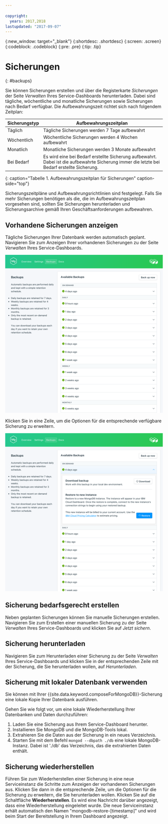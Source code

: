```yaml
---

copyright:
  years: 2017,2018
lastupdated: "2017-09-07"
---
```


{:new_window: target="_blank"}
{:shortdesc: .shortdesc}
{:screen: .screen}
{:codeblock: .codeblock}
{:pre: .pre}
{:tip: .tip}

# Sicherungen
{: #backups}

Sie können Sicherungen erstellen und über die Registerkarte _Sicherungen_ der Seite _Verwalten_ Ihres Service-Dashboards herunterladen. Dabei sind tägliche, wöchentliche und monatliche Sicherungen sowie Sicherungen nach Bedarf verfügbar. Die Aufbewahrungszeit richtet sich nach folgendem Zeitplan:

Sicherungstyp|Aufbewahrungszeitplan
----------|-----------
Täglich|Tägliche Sicherungen werden 7 Tage aufbewahrt
Wöchentlich|Wöchentliche Sicherungen werden 4 Wochen aufbewahrt
Monatlich|Monatliche Sicherungen werden 3 Monate aufbewahrt
Bei Bedarf|Es wird eine bei Bedarf erstellte Sicherung aufbewahrt. Dabei ist die aufbewahrte Sicherung immer die letzte bei Bedarf erstellte Sicherung.
{: caption="Tabelle 1. Aufbewahrungszeitplan für Sicherungen" caption-side="top"}

Sicherungszeitpläne und Aufbewahrungsrichtlinien sind festgelegt. Falls Sie mehr Sicherungen benötigen als die, die im Aufbewahrungszeitplan vorgesehen sind, sollten Sie Sicherungen herunterladen und Sicherungsarchive gemäß Ihren Geschäftsanforderungen aufbewahren.

## Vorhandene Sicherungen anzeigen

Tägliche Sicherungen Ihrer Datenbank werden automatisch geplant. Navigieren Sie zum Anzeigen Ihrer vorhandenen Sicherungen zu der Seite *Verwalten* Ihres Service-Dashboards. 

![Sicherungen](./images/mongodb-backups-show.png "Liste der verfügbaren Sicherungen")

Klicken Sie in eine Zeile, um die Optionen für die entsprechende verfügbare Sicherung zu erweitern.
  
![Sicherungsoptionen](./images/mongodb-backups-options.png "Optionen für eine Sicherung.") 

## Sicherung bedarfsgerecht erstellen

Neben geplanten Sicherungen können Sie manuelle Sicherungen erstellen. Navigieren Sie zum Erstellen einer manuellen Sicherung zu der Seite *Verwalten* Ihres Service-Dashboards und klicken Sie auf *Jetzt sichern*.

## Sicherung herunterladen

Navigieren Sie zum Herunterladen einer Sicherung zu der Seite *Verwalten* Ihres Service-Dashboards und klicken Sie in der entsprechenden Zeile mit der Sicherung, die Sie herunterladen wollen, auf *Herunterladen*.

## Sicherung mit lokaler Datenbank verwenden

Sie können mit Ihrer {{site.data.keyword.composeForMongoDB}}-Sicherung eine lokale Kopie Ihrer Datenbank ausführen.

Gehen Sie wie folgt vor, um eine lokale Wiederherstellung Ihrer Datenbanken und Daten durchzuführen:

1. Laden Sie eine Sicherung aus Ihrem Service-Dashboard herunter.
2. Installieren Sie MongoDB und die MongoDB-Tools lokal.
3. Extrahieren Sie die Daten aus der Sicherung in ein neues Verzeichnis.
4. Starten Sie mit dem Befehl `mongod --dbpath ./db` eine lokale MongoDB-Instanz. Dabei ist './db' das Verzeichnis, das die extrahierten Daten enthält.

## Sicherung wiederherstellen

Führen Sie zum Wiederherstellen einer Sicherung in eine neue Serviceinstanz die Schritte zum Anzeigen der vorhandenen Sicherungen aus. Klicken Sie dann in die entsprechende Zeile, um die Optionen für die Sicherung zu erweitern, die Sie herunterladen wollen. Klicken Sie auf die Schaltfläche **Wiederherstellen**. Es wird eine Nachricht darüber angezeigt, dass eine Wiederherstellung eingeleitet wurde. Die neue Serviceinstanz erhält automatisch den Namen "mongodb-restore-[timestamp]" und wird beim Start der Bereitstellung in Ihrem Dashboard angezeigt.
